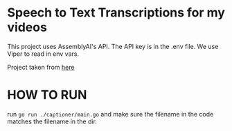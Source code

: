 # Speech to Text Transcriptions for my videos

This project uses AssemblyAI's API. The API key is in the .env file.
We use Viper to read in env vars.

Project taken from [here](https://www.assemblyai.com/blog/golang-speech-recognition/)

# HOW TO RUN
run `go run ./captioner/main.go` and make sure the filename in the code matches the filename in the dir.
